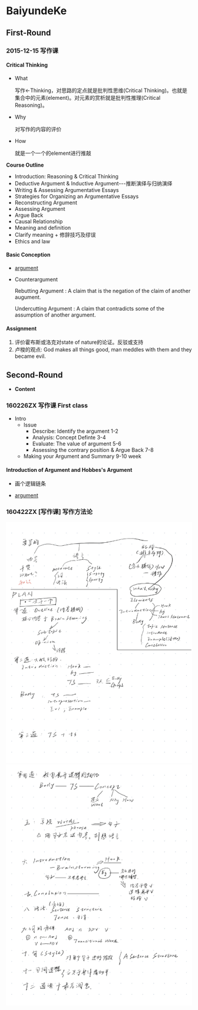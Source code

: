 # BaiyundeKe
## First-Round

### 2015-12-15 写作课
#### Critical Thinking
* What
  
  写作$\leftarrow$Thinking，对思路的定点就是批判性思维(Critical Thinking)。也就是集合中的元素(element)。对元素的赏析就是批判性推理(Critical Reasoning)。
* Why

  对写作的内容的评价
* How

  就是一个一个的element进行推敲

**Course Outline**

* Introduction: Reasoning & Critical Thinking
* Deductive Argument & Inductive Argument---推断演绎与归纳演绎
* Writing & Assessing Argumentative Essays
* Strategies for Organizing an Argumentative Essays
* Reconstructing Argument
* Assessing Argument
* Argue Back
* Causal Relationship
* Meaning and definition
* Clarify meaning + 修辞技巧及缪误
* Ethics and law

#### Basic Conception
* [argument](https://writingcenter.unc.edu/tips-and-tools/argument/)

* Counterargument

  Rebutting Argument
  : A claim that is the negation of the claim of another augument.

  Undercutting Argument
  : A claim that contradicts some of the assumption of another argument.

#### Assignment
1. 评价霍布斯或洛克对state of nature的论证。反驳或支持
2. 卢梭的观点: God makes all things good, man meddles with them and they became evil.

## Second-Round
* **Content**

### 160226ZX 写作课 First class
* Intro
  * Issue 
    * Describe: Identify the argument 1-2 
    * Analysis: Concept Definte 3-4
    * Evaluate: The value of argument 5-6
    * Assessing the contrary position & Argue Back 7-8
  * Making your Argument and Summary  9-10 week

#### Introduction of Argument and Hobbes's Argument
* 画个逻辑链条

* [argument](https://writingcenter.unc.edu/tips-and-tools/argument/)
### 160422ZX [写作课] 写作方法论
![The Logic of Write](../../../pictures/Page1.jpg)
![The Path of Write](../../../pictures/Page2.jpg)

